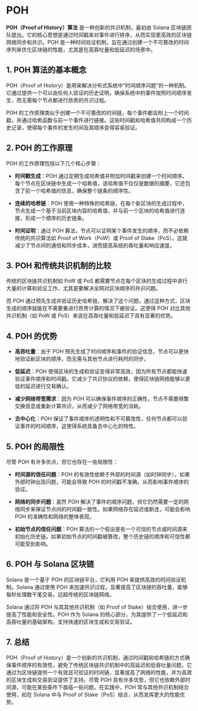 # POH

**POH（Proof of History）算法** 是一种创新的共识机制，最初由 Solana 区块链团队提出。它的核心思想是通过时间戳来对事件进行排序，从而实现更高效的区块链网络同步和共识。POH 是一种时间验证机制，旨在通过创建一个不可篡改的时间序列来优化区块链的性能，尤其是在高吞吐量和低延迟的场景中。

<DocsAD/>

## 1. POH 算法的基本概念

POH（Proof of History）是用来解决分布式系统中“时间顺序问题”的一种机制。它通过提供一个可以由任何人验证的历史证明，确保系统中的事件按照时间顺序发生，而无需每个节点都进行昂贵的共识过程。

POH 的工作原理类似于创建一个不可篡改的时间链，每个事件都会附上一个时间戳，并通过哈希函数与前一个事件进行链接。这些时间戳和哈希值共同构成一个历史记录，使得每个事件的发生时间及其顺序变得容易验证。

## 2. POH 的工作原理

POH 的工作原理包括以下几个核心步骤：

- **时间戳生成**：POH 通过定期生成哈希值并附加时间戳来创建一个时间顺序。每个节点在区块链中生成一个哈希值，该哈希值不仅仅是数据的摘要，它还包含了前一个哈希值的信息，确保整个链条的顺序性。
  
- **连续的哈希链**：POH 使用一种特殊的哈希链，在每个新区块的生成过程中，节点生成一个基于当前区块内容的哈希值，并与前一个区块的哈希值进行连接，形成一个顺序的历史链条。

- **时间证明**：通过 POH 算法，节点可以证明某个事件发生的顺序，而不必依赖传统的共识算法如 Proof of Work（PoW）或 Proof of Stake（PoS）。这就减少了节点间的通信和同步成本，进而提高系统的吞吐量和响应速度。

## 3. POH 和传统共识机制的比较

传统的区块链共识机制如 PoW 或 PoS 都需要节点在每个区块的生成过程中进行大量的计算和验证工作，尤其是要解决全网对区块顺序的共识问题。

而 POH 通过预先生成并验证历史哈希链，解决了这个问题。通过这种方式，区块生成的顺序就能在不需要重进行昂贵计算的情况下被验证。这使得 POH 对比其他共识机制（如 PoW 或 PoS）来说在高吞吐量和低延迟下具有显著的优势。

## 4. POH 的优势

- **高吞吐量**：由于 POH 预先生成了时间顺序和事件的验证信息，节点可以更快地验证新区块的顺序，而无需与其他节点进行耗时的同步。
  
- **低延迟**：POH 使得区块的生成和验证变得非常高效，因为所有节点都能快速验证事件顺序和时间戳。它减少了共识协议的依赖，使得区块链网络能够以更低的延迟进行交易确认。

- **减少网络带宽需求**：因为 POH 可以确保事件顺序的正确性，节点不需要频繁交换信息或重新计算共识，从而减少了网络带宽的消耗。

- **去中心化**：POH 保证了事件顺序的透明性和不可篡改性，任何节点都可以验证事件的时间顺序，这使得系统具备去中心化的特性。

## 5. POH 的局限性

尽管 POH 有许多优点，但它也存在一些局限性：

- **时间源的信任问题**：POH 的有效性依赖于外部的时间源（如时钟同步），如果外部时钟出现问题，可能会导致 POH 的时间戳不准确，从而影响事件顺序的验证。
  
- **网络的同步问题**：虽然 POH 解决了事件的顺序问题，但它仍然需要一定的网络同步来保证节点间的时间戳一致性。如果网络存在延迟或断连，可能会影响 POH 的准确性和网络的整体表现。

- **初始节点的信任问题**：POH 算法的一个假设是有一个可信的节点或时间源来初始化历史链。如果初始节点的时间戳被篡改，整个历史链的顺序和可信性都可能受到影响。

## 6. POH 与 Solana 区块链

Solana 是一个基于 POH 的区块链平台，它利用 POH 来提供高效的时间验证机制。Solana 通过使用 POH 来加速共识过程，显著提高了区块链的吞吐量，能够每秒处理数千笔交易，远超传统的区块链网络。

Solana 通过将 POH 与其其他共识机制（如 Proof of Stake）结合使用，进一步提高了性能和安全性。POH 作为 Solana 的核心部分，为其提供了一个低延迟和高吞吐量的基础架构，支持快速的区块生成和交易验证。

## 7. 总结

POH（Proof of History）是一个创新的共识机制，通过时间戳和哈希链的方式确保事件顺序的有效性，避免了传统区块链共识机制中的高延迟和低吞吐量问题。它通过为区块链提供一个有效且可验证的时间链，显著提高了网络的性能，并为高效的区块生成和交易验证提供了支持。尽管 POH 具有许多优势，但它也依赖外部时间源，可能在某些条件下面临一些问题。在实践中，POH 常与其他共识机制结合使用，如在 Solana 中与 Proof of Stake（PoS）结合，从而发挥更大的性能优势。
